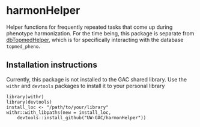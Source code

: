 # harmonHelper

Helper functions for frequently repeated tasks that come up during phenotype harmonization. For the time being, this package is separate from [dbTopmedHelper](https://github.com/UW-GAC/dbTopmedHelper), which is for specifically interacting with the database `topmed_pheno`.

## Installation instructions

Currently, this package is not installed to the GAC shared library. Use the `withr` and `devtools` packages to install it to your personal library

```
library(withr)
library(devtools)
install_loc <- "/path/to/your/library"
withr::with_libpaths(new = install_loc, 
    devtools::install_github("UW-GAC/harmonHelper"))
```
